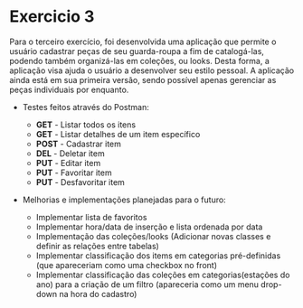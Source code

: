 # Exercicio 3
Para o terceiro exercício, foi desenvolvida uma aplicação que permite o usuário cadastrar peças de seu guarda-roupa a fim de catalogá-las, podendo também organizá-las em coleções, ou looks. Desta forma, a aplicação visa ajuda o usuário a desenvolver seu estilo pessoal. A aplicação ainda está em sua primeira versão, sendo possível apenas gerenciar as peças individuais por enquanto.
<br>
<ul>
  <li>Testes feitos através do Postman:</li>
  <ul>
  <li><b>GET</b> - Listar todos os itens</li>
  <li><b>GET</b> - Listar detalhes de um item específico</li>
  <li><b>POST</b> - Cadastrar item</li>
  <li><b>DEL</b> - Deletar item</li>
  <li><b>PUT</b> - Editar item</li>
  <li><b>PUT</b> - Favoritar item</li>
  <li><b>PUT</b> - Desfavoritar item</li>
  </ul>
 </ul>
 <ul>
 <li>Melhorias e implementações planejadas para o futuro:</li>
	 <ul>
	 <li>Implementar lista de favoritos</li>
	 <li>Implementar hora/data de inserção e lista ordenada por data</li>
	 <li>Implementação das coleções/looks (Adicionar novas classes e definir as relações entre tabelas)</li>
	 <li>Implementar classificação dos items em categorias pré-definidas (que apareceriam como uma checkbox no front)</li>
	 <li>Implementar classificação das coleções em categorias(estações do ano) para a criação de um filtro (apareceria como um menu drop-down na hora do cadastro)</li>
	 </ul>
 </ul>
 
